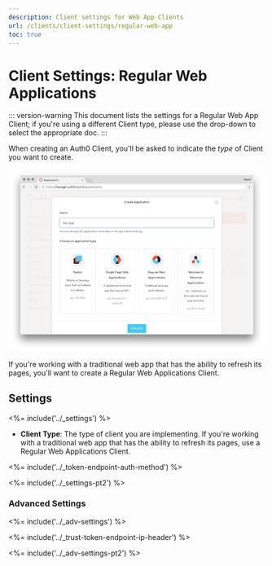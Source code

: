```yaml
---
description: Client settings for Web App Clients
url: /clients/client-settings/regular-web-app
toc: true
---
```

# Client Settings: Regular Web Applications

::: version-warning
This document lists the settings for a Regular Web App Client; if you're using a different Client type, please use the drop-down to select the appropriate doc.
:::

When creating an Auth0 Client, you'll be asked to indicate the *type* of Client you want to create. 

![Window for selecting client type](/media/articles/clients/create-clients.png)

If you're working with a traditional web app that has the ability to refresh its pages, you'll want to create a Regular Web Applications Client.

## Settings

<%= include('../_settings') %>

- **Client Type**: The type of client you are implementing. If you're working with a traditional web app that has the ability to refresh its pages, use a Regular Web Applications Client.

<%= include('../_token-endpoint-auth-method') %>

<%= include('../_settings-pt2') %>

### Advanced Settings

<%= include('../_adv-settings') %>

<%= include('../_trust-token-endpoint-ip-header') %>

<%= include('../_adv-settings-pt2') %>

